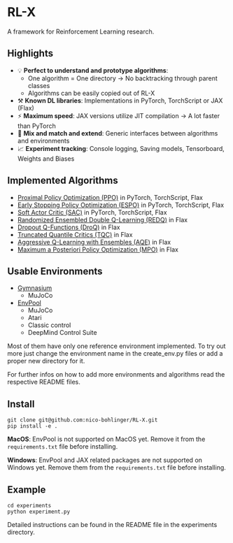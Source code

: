 # RL-X

A framework for Reinforcement Learning research.


## Highlights

- 💡 **Perfect to understand and prototype algorithms**:
    - One algorithm = One directory -> No backtracking through  parent classes
    - Algorithms can be easily copied out of RL-X
- ⚒️ **Known DL libraries**: Implementations in PyTorch, TorchScript or JAX (Flax)
- ⚡ **Maximum speed**: JAX versions utilize JIT compilation -> A lot faster than PyTorch
- 🧪 **Mix and match and extend**: Generic interfaces between algorithms and environments
- 📈 **Experiment tracking**: Console logging, Saving models, Tensorboard, Weights and Biases


## Implemented Algorithms
- [Proximal Policy Optimization (PPO)](https://arxiv.org/abs/1707.06347) in PyTorch, TorchScript, Flax
- [Early Stopping Policy Optimization (ESPO)](https://arxiv.org/abs/2202.00079) in PyTorch, TorchScript, Flax
- [Soft Actor Critic (SAC)](https://arxiv.org/abs/1801.01290) in PyTorch, TorchScript, Flax
- [Randomized Ensembled Double Q-Learning (REDQ)](https://arxiv.org/abs/2101.05982) in Flax
- [Dropout Q-Functions (DroQ)](https://arxiv.org/abs/2110.02034) in Flax
- [Truncated Quantile Critics (TQC)](https://arxiv.org/abs/2005.04269) in Flax
- [Aggressive Q-Learning with Ensembles (AQE)](https://arxiv.org/abs/2111.09159) in Flax
- [Maximum a Posteriori Policy Optimization (MPO)](https://arxiv.org/pdf/1806.06920) in Flax


## Usable Environments
- [Gymnasium](https://github.com/Farama-Foundation/Gymnasium)
    - MuJoCo
- [EnvPool](https://github.com/sail-sg/envpool)
    - MuJoCo
    - Atari
    - Classic control
    - DeepMind Control Suite

Most of them have only one reference environment implemented.
To try out more just change the environment name in the create_env.py files or add a proper new directory for it.

For further infos on how to add more environments and algorithms read the respective README files.


## Install

```
git clone git@github.com:nico-bohlinger/RL-X.git
pip install -e .
```
**MacOS**: EnvPool is not supported on MacOS yet. Remove it from the ```requirements.txt``` file before installing.

**Windows**: EnvPool and JAX related packages are not supported on Windows yet. Remove them from the ```requirements.txt``` file before installing.


## Example
```
cd experiments
python experiment.py
```
Detailed instructions can be found in the README file in the experiments directory.